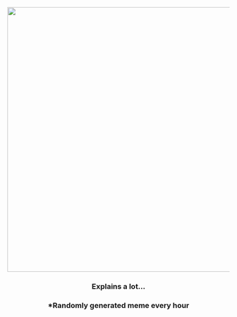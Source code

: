 <p align="center">
        <img src="https://i.redd.it/w4uqdt0ik6591.jpg" width="600" height="600">
        </p>
        <h3 align="center">Explains a lot...</h3>
        <h3 align="center">*Randomly generated meme every hour</h3>
    